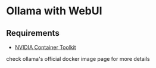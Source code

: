 # Ollama with WebUI

## Requirements

- [NVIDIA Container Toolkit](https://docs.nvidia.com/datacenter/cloud-native/container-toolkit/latest/install-guide.html#installation)

check ollama's official docker image page for more details
